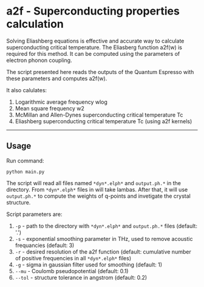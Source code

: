 # a2f - Superconducting properties calculation
Solving Eliashberg equations is effective and accurate way to calculate superconducting critical temperature. The Eliasberg function a2f(w) is required for this method. It can be computed using the parameters of electron phonon coupling. 

The script presented here reads the outputs of the Quantum Espresso with these parameters and computes a2f(w). 

It also calulates:
1. Logarithmic average frequency wlog
2. Mean square frequency w2
3. McMillan and Allen-Dynes superconducting critical temperature Tc
4. Eliashberg superconducting critical temperature Tc (using a2f kernels)
---
## Usage
Run command:
```
python main.py
```
The script will read all files named `*dyn*.elph*` and `output.ph.*` in the directory. From `*dyn*.elph*` files in will take lambas. After that, it will use `output.ph.*` to compute the weights of q-points and invetigate the crystal structure. 

Script parameters are:
1. `-p` - path to the directory with `*dyn*.elph*` and `output.ph.*` files (default: '.')
2. `-s` - exponential smoothing parameter in THz, used to remove acoustic frequancies (default: 3)
3. `-r` - desired resolution of the a2f function (default: cumulative number of positive frequencies in all `*dyn*.elph*` files)
4. `-g` - sigma in gaussian filter used for smoothing (default: 1)
5. `--mu` - Coulomb pseudopotential (default: 0.1)
6. `--tol` - structure tolerance in angstrom (default: 0.2)
